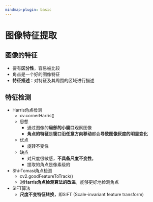 ```yaml
---
mindmap-plugin: basic
---
```

# 图像特征提取
## 图像的特征
- 要有**区分性**，容易被比较
- 角点是一个好的图像特征
- **特征描述**：对特征及其周围的区域进行描述

## 特征检测
- Harris角点检测
	- cv.cornerHarris()
	- 思想
		- 通过图像的**局部的小窗口**观察图像
		- **角点的特征**是**窗口沿任意方向移动**都会**导致图像灰度的明显变化**
	- 优点
		- 旋转不变性
	- 缺点
		- 对尺度很敏感，**不具备尺度不变性**。
		- 提取的角点是像素级的
- Shi-Tomasi角点检测
	- cv2.goodFeatureToTrack()
	- 对**Harris角点检测算法的改进**，能够更好地检测角点
- SIFT算法
	- **尺度不变特征转换**，即SIFT (Scale-invariant feature transform)